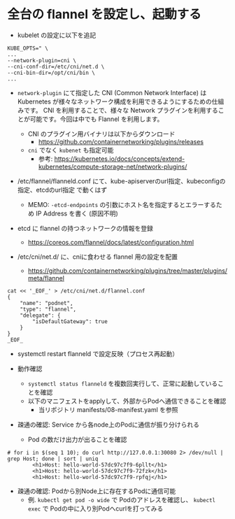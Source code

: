 
# 全台の flannel を設定し、起動する

* kubelet の設定に以下を追記

```
KUBE_OPTS=" \
...
--network-plugin=cni \
--cni-conf-dir=/etc/cni/net.d \
--cni-bin-dir=/opt/cni/bin \
...
```

* `network-plugin` にて指定した CNI (Common Network Interface) は Kubernetes が様々なネットワーク構成を利用できるようにするための仕組みです。 CNI を利用することで、様々な Network プラグインを利用することが可能です。今回は中でも Flannel を利用します。
    * CNI のプラグイン用バイナリは以下からダウンロード
        * https://github.com/containernetworking/plugins/releases
    * `cni` でなく `kubenet` も指定可能
        * 参考: https://kubernetes.io/docs/concepts/extend-kubernetes/compute-storage-net/network-plugins/

* /etc/flannel/flanneld.conf にて、kube-apiserverのurl指定、kubeconfigの指定、etcdのurl指定 で動くはず
    * MEMO: `-etcd-endpoints` の引数にホスト名を指定するとエラーするため IP Address を書く (原因不明)
* etcd に flannel の持つネットワークの情報を登録
    * https://coreos.com/flannel/docs/latest/configuration.html
* /etc/cni/net.d/ に、cniに食わせる flannel 用の設定を配置
    * https://github.com/containernetworking/plugins/tree/master/plugins/meta/flannel
```
cat << '_EOF_' > /etc/cni/net.d/flannel.conf
{
    "name": "podnet",
    "type": "flannel",
    "delegate": {
        "isDefaultGateway": true
    }
}
_EOF_
```

* systemctl restart flanneld で設定反映（プロセス再起動）


* 動作確認
    * `systemctl status flanneld` を複数回実行して、正常に起動していることを確認
    * 以下のマニフェストをapplyして、外部からPodへ通信できることを確認
        * 当リポジトリ manifests/08-manifest.yaml を参照

* 疎通の確認: Service から各node上のPodに通信が振り分けられる
    * Pod の数だけ出力が出ることを確認

```
# for i in $(seq 1 10); do curl http://127.0.0.1:30080 2> /dev/null | grep Host; done | sort | uniq
        <h1>Host: hello-world-57dc97c7f9-6pllt</h1>
        <h1>Host: hello-world-57dc97c7f9-72fzk</h1>
        <h1>Host: hello-world-57dc97c7f9-rpfqj</h1>
```

* 疎通の確認: Podから別Node上に存在するPodに通信可能
    * 例. `kubectl get pod -o wide` で Podのアドレスを確認し、 `kubectl exec` で Podの中に入り別Podへcurlを打ってみる

